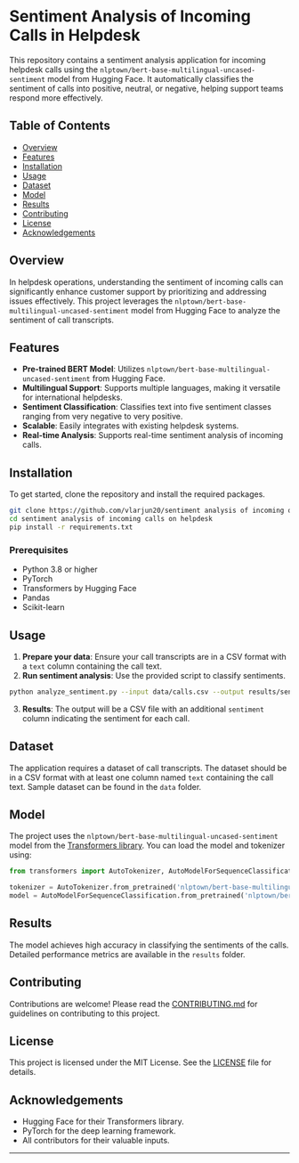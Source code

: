 
# Sentiment Analysis of Incoming Calls in Helpdesk


This repository contains a sentiment analysis application for incoming helpdesk calls using the `nlptown/bert-base-multilingual-uncased-sentiment` model from Hugging Face. It automatically classifies the sentiment of calls into positive, neutral, or negative, helping support teams respond more effectively.

## Table of Contents

- [Overview](#overview)
- [Features](#features)
- [Installation](#installation)
- [Usage](#usage)
- [Dataset](#dataset)
- [Model](#model)
- [Results](#results)
- [Contributing](#contributing)
- [License](#license)
- [Acknowledgements](#acknowledgements)

## Overview

In helpdesk operations, understanding the sentiment of incoming calls can significantly enhance customer support by prioritizing and addressing issues effectively. This project leverages the `nlptown/bert-base-multilingual-uncased-sentiment` model from Hugging Face to analyze the sentiment of call transcripts.

## Features

- **Pre-trained BERT Model**: Utilizes `nlptown/bert-base-multilingual-uncased-sentiment` from Hugging Face.
- **Multilingual Support**: Supports multiple languages, making it versatile for international helpdesks.
- **Sentiment Classification**: Classifies text into five sentiment classes ranging from very negative to very positive.
- **Scalable**: Easily integrates with existing helpdesk systems.
- **Real-time Analysis**: Supports real-time sentiment analysis of incoming calls.

## Installation

To get started, clone the repository and install the required packages.

```bash
git clone https://github.com/vlarjun20/sentiment analysis of incoming on helpdesk.git
cd sentiment analysis of incoming calls on helpdesk
pip install -r requirements.txt
```

### Prerequisites

- Python 3.8 or higher
- PyTorch
- Transformers by Hugging Face
- Pandas
- Scikit-learn

## Usage

1. **Prepare your data**: Ensure your call transcripts are in a CSV format with a `text` column containing the call text.
2. **Run sentiment analysis**: Use the provided script to classify sentiments.

```bash
python analyze_sentiment.py --input data/calls.csv --output results/sentiments.csv
```

3. **Results**: The output will be a CSV file with an additional `sentiment` column indicating the sentiment for each call.

## Dataset

The application requires a dataset of call transcripts. The dataset should be in a CSV format with at least one column named `text` containing the call text. Sample dataset can be found in the `data` folder.

## Model

The project uses the `nlptown/bert-base-multilingual-uncased-sentiment` model from the [Transformers library](https://huggingface.co/nlptown/bert-base-multilingual-uncased-sentiment). You can load the model and tokenizer using:

```python
from transformers import AutoTokenizer, AutoModelForSequenceClassification

tokenizer = AutoTokenizer.from_pretrained('nlptown/bert-base-multilingual-uncased-sentiment')
model = AutoModelForSequenceClassification.from_pretrained('nlptown/bert-base-multilingual-uncased-sentiment')
```

## Results

The model achieves high accuracy in classifying the sentiments of the calls. Detailed performance metrics are available in the `results` folder.

## Contributing

Contributions are welcome! Please read the [CONTRIBUTING.md](CONTRIBUTING.md) for guidelines on contributing to this project.

## License

This project is licensed under the MIT License. See the [LICENSE](LICENSE) file for details.

## Acknowledgements

- Hugging Face for their Transformers library.
- PyTorch for the deep learning framework.
- All contributors for their valuable inputs.

---
